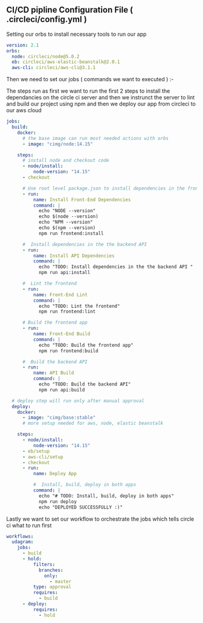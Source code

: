 ## CI/CD pipline Configuration File ( .circleci/config.yml )

Setting our orbs to install necessary tools to run our app

```yml
version: 2.1
orbs:
  node: circleci/node@5.0.2
  eb: circleci/aws-elastic-beanstalk@2.0.1
  aws-cli: circleci/aws-cli@3.1.1
```

Then we need to set our jobs ( commands we want to executed ) :- 

The steps run as first we want to run the first 2 steps to install the dependancies on the circle ci server and then we instrunct the server to lint and build our project using npm and then we deploy our app from circleci to our aws cloud 

```yml
jobs:
  build:
    docker:
      # the base image can run most needed actions with orbs
      - image: "cimg/node:14.15"

    steps:
      # install node and checkout code
      - node/install:
          node-version: "14.15"
      - checkout

      # Use root level package.json to install dependencies in the frontend app
      - run:
          name: Install Front-End Dependencies
          command: |
            echo "NODE --version" 
            echo $(node --version)
            echo "NPM --version" 
            echo $(npm --version)
            npm run frontend:install

      #  Install dependencies in the the backend API
      - run:
          name: Install API Dependencies
          command: |
            echo "TODO: Install dependencies in the the backend API "
            npm run api:install

      #  Lint the frontend
      - run:
          name: Front-End Lint
          command: |
            echo "TODO: Lint the frontend"
            npm run frontend:lint

      # Build the frontend app
      - run:
          name: Front-End Build
          command: |
            echo "TODO: Build the frontend app"
            npm run frontend:build

      #  Build the backend API
      - run:
          name: API Build
          command: |
            echo "TODO: Build the backend API"
            npm run api:build

  # deploy step will run only after manual approval
  deploy:
    docker:
      - image: "cimg/base:stable"
      # more setup needed for aws, node, elastic beanstalk

    steps:
      - node/install:
          node-version: "14.15"
      - eb/setup
      - aws-cli/setup
      - checkout
      - run:
          name: Deploy App

          #  Install, build, deploy in both apps
          command: |
            echo "# TODO: Install, build, deploy in both apps"
            npm run deploy
            echo "DEPLOYED SUCCESSFULLY :)"
```

Lastly we want to set our workflow to orchestrate the jobs which tells circle ci what to run first

```yml
workflows:
  udagram:
    jobs:
      - build
      - hold:
          filters:
            branches:
              only:
                - master
          type: approval
          requires:
            - build
      - deploy:
          requires:
            - hold
```
